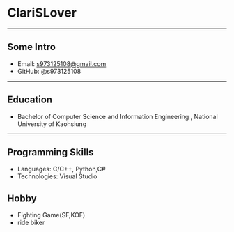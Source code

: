 # ClariSLover

---

## Some Intro
* Email: s973125108@gmail.com
* GitHub: @s973125108

---

## Education

* Bachelor of Computer Science and Information Engineering , National University of Kaohsiung 

---

## Programming Skills

* Languages:  C/C++, Python,C#
* Technologies:  Visual Studio

## Hobby

* Fighting Game(SF,KOF)
* ride biker